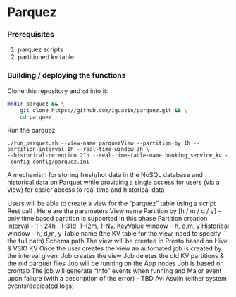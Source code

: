 # Parquez

### Prerequisites
1. parquez scripts
2. partitioned kv table 

### Building / deploying the functions

Clone this repository and `cd` into it:
```sh
mkdir parquez && \
    git clone https://github.com/iguazio/parquez.git && \
    cd parquez
```

Run the parquez
```
./run_parquez.sh --view-name parquezView --partition-by 1h --partition-interval 1h --real-time-window 3h \
--historical-retention 21h --real-time-table-name booking_service_kv --config config/parquez.ini
```

A mechanism for storing fresh/hot data in the NoSQL database
and historical data on Parquet while providing a single access for users (via a view) for easier access to real time and historical data

Users will be able to create a view for the “parquez” table using a script Rest call . Here are the parameters
View name
Partition by [h / m / d / y] - only time based partition is supported in this phase
Partition creation interval – 1 - 24h , 1-31d, 1-12m, 1-Ny.
KeyValue window – h, d,m, y 
Historical window – h, d,m, y 
Table name (the KV table for the view, need to specify the full path)
Schema path 
The view will be created in Presto based on Hive & V3IO KV 
Once the user creates the view an automated job is created by the interval given:
Job creates the view
Job deletes the old KV partitions & the old parquet files
Job will be running on the App nodes
Job is based on crontab
The job will generate “info” events when running and Major event upon failure (with a description of the error) - TBD Avi Asulin (either system events/dedicated logs)

